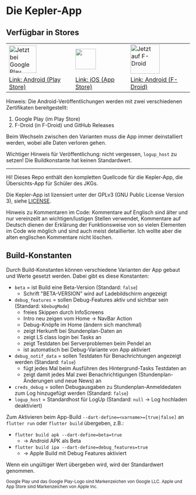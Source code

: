 # Die Kepler-App

## Verfügbar in Stores

<table>
  <tr>
    <td>
<a href='https://play.google.com/store/apps/details?id=de.keplerchemnitz.kepler_app'><img alt='Jetzt bei Google Play' src='https://play.google.com/intl/en_us/badges/static/images/badges/de_badge_web_generic.png' height="75"/>
</a></td>
    <td>
<a href="https://apps.apple.com/de/app/kepler-app/id6499428205"><img src="https://upload.wikimedia.org/wikipedia/commons/thumb/3/3c/Download_on_the_App_Store_Badge.svg/640px-Download_on_the_App_Store_Badge.svg.png" height="56" />
</a></td>
    <td>
<a href="https://f-droid.org/packages/de.keplerchemnitz.kepler_app">
    <img src="https://fdroid.gitlab.io/artwork/badge/get-it-on-de.png"
    alt="Jetzt auf F-Droid"
    height="80">
</a></td>
  </tr>
  <tr>
    <td>
      <a href="https://play.google.com/store/apps/details?id=de.keplerchemnitz.kepler_app">Link: Android (Play Store)</a>
    </td>
    <td>
      <a href="https://apps.apple.com/de/app/kepler-app/id6499428205">Link: iOS (App Store)</a>
    </td>
    <td>
      <a href="https://f-droid.org/packages/de.keplerchemnitz.kepler_app">Link: Android (F-Droid)</a>
    </td>
  </tr>
</table>

Hinweis: Die Android-Veröffentlichungen werden mit zwei verschiedenen Zertifikaten bereitgestellt:

1. Google Play (im Play Store)
2. F-Droid (in F-Droid) und GitHub Releases

Beim Wechseln zwischen den Varianten muss die App immer deinstalliert werden, wobei alle Daten verloren gehen.

Wichtiger Hinweis für Veröffentlichung: nicht vergessen, `logup_host` zu setzen! Die Buildkonstante hat keinen Standardwert.

---

Hi! Dieses Repo enthält den kompletten Quellcode für die Kepler-App, die Übersichts-App für Schüler des JKGs.

Die Kepler-App ist lizensiert unter der GPLv3 (GNU Public License Version 3), siehe [LICENSE](LICENSE).

Hinweis zu Kommentaren im Code: Kommentare auf Englisch sind älter und nur vereinzeilt an wichtigen/lustigen Stellen verwendet, Kommentare auf Deutsch dienen der Erklärung der Funktionsweise von so vielen Elementen im Code wie möglich und sind auch meist detaillierter. Ich wollte aber die alten englischen Kommentare nicht löschen.

## Build-Konstanten

Durch Build-Konstanten können verschiedene Varianten der App gebaut und Werte gesetzt werden. Dabei gibt es diese Konstanten:

- `beta` = ist Build eine Beta-Version (Standard: `false`)
  - Schrift "BETA-VERSION" wird auf Ladebildschirm angezeigt
- `debug_features` = sollen Debug-Features aktiv und sichtbar sein (Standard: `kDebugMode`)
  - freies Skippen durch InfoScreens
  - Intro neu zeigen vom Home -> NavBar Action
  - Debug-Knöpfe im Home (ändern sich manchmal)
  - zeigt Herkunft bei Stundenplan-Daten an
  - zeigt LS class login bei Tasks an
  - zeigt Testdaten bei Serverproblemen beim Pendel an
  - ist automatisch bei Debug-Variante von App aktiviert
- `debug_notif_data` = sollen Testdaten für Benachrichtungen angezeigt werden (Standard: `false`)
  - fügt jedes Mal beim Ausführen des Hintergrund-Tasks Testdaten an
  - zeigt damit jedes Mal zwei Benachrichtigungen (Stundenplan-Änderungen und neue News) an
- `creds_debug` = sollen Debugausgaben zu Stundenplan-Anmeldedaten zum Log hinzugefügt werden (Standard: `false`)
- `logup_host` = Standardhost für LogUp (Standard: `null` → Log hochladen deaktiviert)

Zum Aktivieren beim App-Build `--dart-define=<varname>=[true|false]` an `flutter run` oder `flutter build` übergeben, z.B.:

- `flutter build apk --dart-define=beta=true`
  - &rarr; Android APK als Beta
- `flutter build ipa --dart-define=debug_features=true`
  - &rarr; Apple Build mit Debug Features aktiviert

Wenn ein ungültiger Wert übergeben wird, wird der Standardwert genommen.

<small>
Google Play und das Google Play-Logo sind Markenzeichen von Google LLC.
Apple und App Store sind Markenzeichen von Apple Inc.
</small>
